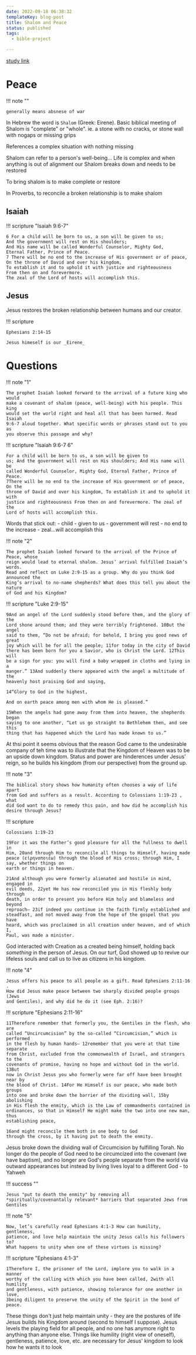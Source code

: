 ```yaml
---
date: 2022-09-18 06:38:32
templateKey: blog-post
title: Shalom and Peace
status: published
tags:
  - bible-project

---
```


[study link](https://bibleproject.com/bible-studies/shalom-peace/)


# Peace 

!!! note ""

    generally means absnese of war

In Hebrew the word is `Shalom` (Greek: Eirene). Basic biblical meeting of
Shalom is "complete" or "whole". ie. a stone with no cracks, or stone wall with
nogaps or missing grips

References a complex situation with nothing missing

Shalom can refer to a person's well-being... Life is complex and when anything
is out of alignment our Shalom breaks down and needs to be restored

To bring shalom is to make complete or restore

In Proverbs, to reconcile a broken relationship is to make shalom

## Isaiah


!!! scripture "Isaiah 9:6-7"


    6 For a child will be born to us, a son will be given to us;
    And the government will rest on His shoulders;
    And His name will be called Wonderful Counselor, Mighty God,
    Eternal Father, Prince of Peace.
    7 There will be no end to the increase of His government or of peace,
    On the throne of David and over his kingdom,
    To establish it and to uphold it with justice and righteousness
    From then on and forevermore.
    The zeal of the Lord of hosts will accomplish this. 

## Jesus

Jesus restores the broken relationship between humans and our creator.

!!! scripture

    Ephesians 2:14-15

    Jesus himeself is our _Eirene_


# Questions

!!! note "1"

    The prophet Isaiah looked forward to the arrival of a future king who would
    make a covenant of shalom (peace, well-being) with his people. This king
    would set the world right and heal all that has been harmed. Read Isaiah
    9:6-7 aloud together. What specific words or phrases stand out to you as
    you observe this passage and why?

!!! scripture "Isaiah 9:6-7 6"

    For a child will be born to us, a son will be given to
    us; And the government will rest on His shoulders; And His name will be
    called Wonderful Counselor, Mighty God, Eternal Father, Prince of Peace.
    7There will be no end to the increase of His government or of peace, On the
    throne of David and over his kingdom, To establish it and to uphold it with
    justice and righteousness From then on and forevermore. The zeal of the
    Lord of hosts will accomplish this.


Words that stick out: 
    - child
    - given to us
    - government will rest
    - no end to the increase
    - zeal...will accomplish this

!!! note "2"

    The prophet Isaiah looked forward to the arrival of the Prince of Peace, whose
    reign would lead to eternal shalom. Jesus’ arrival fulfilled Isaiah’s words.
    Read and reflect on Luke 2:9-15 as a group. Why do you think God announced the
    King’s arrival to no-name shepherds? What does this tell you about the nature
    of God and his Kingdom?

!!! scripture "Luke 2:9-15"

    9And an angel of the Lord suddenly stood before them, and the glory of the
    Lord shone around them; and they were terribly frightened. 10But the angel
    said to them, “Do not be afraid; for behold, I bring you good news of great
    joy which will be for all the people; 11for today in the city of David
    there has been born for you a Savior, who is Christ the Lord. 12This will
    be a sign for you: you will find a baby wrapped in cloths and lying in a
    manger.” 13And suddenly there appeared with the angel a multitude of the
    heavenly host praising God and saying,

    14“Glory to God in the highest,

    And on earth peace among men with whom He is pleased.”

    15When the angels had gone away from them into heaven, the shepherds began
    saying to one another, “Let us go straight to Bethlehem then, and see this
    thing that has happened which the Lord has made known to us.”

At thsi point it seems obvious that the reason God came to the undesirable
company of teh time was to illustrate that the Kingdom of Heaven was to be an
upside down kingdom. Status and power are hinderences under Jesus' reign, so he
builds his kingdom (from our perspective) from the ground up.


!!! note "3"

    The biblical story shows how humanity often chooses a way of life apart
    from God and suffers as a result. According to Colossians 1:19-23 , what
    did God want to do to remedy this pain, and how did he accomplish his
    desire through Jesus?

!!! scripture

    Colossians 1:19-23

    19For it was the Father’s good pleasure for all the fullness to dwell in
    Him, 20and through Him to reconcile all things to Himself, having made
    peace (εἰρηνοποιέω) through the blood of His cross; through Him, I say, whether things on
    earth or things in heaven.

    21And although you were formerly alienated and hostile in mind, engaged in
    evil deeds, 22yet He has now reconciled you in His fleshly body through
    death, in order to present you before Him holy and blameless and beyond
    reproach— 23if indeed you continue in the faith firmly established and
    steadfast, and not moved away from the hope of the gospel that you have
    heard, which was proclaimed in all creation under heaven, and of which I,
    Paul, was made a minister.

God interacted with Creation as a created being himself, holding back
_something_ in the person of Jesus. On our turf, God showed up to revive our
lifeless souls and call us to live as citizens in his kingdom.

!!! note "4"

    Jesus offers his peace to all people as a gift. Read Ephesians 2:11-16 .
    How did Jesus make peace between two sharply divided people groups (Jews
    and Gentiles), and why did he do it (see Eph. 2:16)?

!!! scripture "Ephesians 2:11-16"


    11Therefore remember that formerly you, the Gentiles in the flesh, who are
    called “Uncircumcision” by the so-called “Circumcision,” which is performed
    in the flesh by human hands— 12remember that you were at that time separate
    from Christ, excluded from the commonwealth of Israel, and strangers to the
    covenants of promise, having no hope and without God in the world. 13But
    now in Christ Jesus you who formerly were far off have been brought near by
    the blood of Christ. 14For He Himself is our peace, who made both groups
    into one and broke down the barrier of the dividing wall, 15by abolishing
    in His flesh the enmity, which is the Law of commandments contained in
    ordinances, so that in Himself He might make the two into one new man, thus
    establishing peace, 

    16and might reconcile them both in one body to God
    through the cross, by it having put to death the enmity.

Jesus broke down the dividing wall of Circumcision by fulfilling Torah. No
longer do the people of God need to be circumcized into the covenant (we have
baptism), and no longer are God's people separate from the world via outward
appearances but instead by living lives loyal to a different God - to Yahweh

!!! success ""

    Jesus "put to death the enmity" by removing all *spiritually/covenantally relevant* barriers that separated Jews from Gentiles


!!! note "5"

    Now, let’s carefully read Ephesians 4:1-3 How can humility, gentleness,
    patience, and love help maintain the unity Jesus calls his followers to?
    What happens to unity when one of these virtues is missing?

!!! scripture "Ephesians 4:1-3"

    1Therefore I, the prisoner of the Lord, implore you to walk in a manner
    worthy of the calling with which you have been called, 2with all humility
    and gentleness, with patience, showing tolerance for one another in love,
    3being diligent to preserve the unity of the Spirit in the bond of peace.

These things don't just help maintain unity - they are the postures of life
Jesus builds his Kingdom around (second to himself I suppose). Jesus levels the
playing field for all people, and no one has anymore right to anything than
anyone else. Things like humility (right view of oneself), gentleness,
patience, love, etc. are necessary for Jesus' kingdom to look how he wants it
to look
